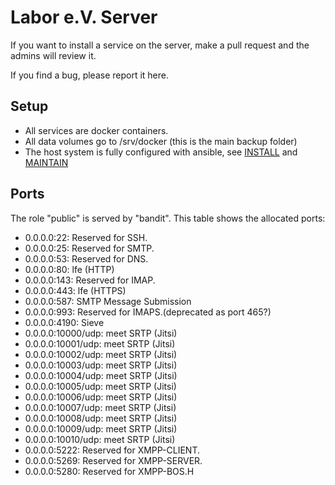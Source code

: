 Labor e.V. Server
=================

If you want to install a service on the server, make a pull request
and the admins will review it.

If you find a bug, please report it here.

Setup
-----

* All services are docker containers.
* All data volumes go to /srv/docker (this is the main backup folder)
* The host system is fully configured with ansible, see [INSTALL](INSTALL.md) and [MAINTAIN](MAINTAIN.md)


Ports
-----

The role "public" is served by "bandit".  This table shows the
allocated ports:

* 0.0.0.0:22: Reserved for SSH.
* 0.0.0.0:25: Reserved for SMTP.
* 0.0.0.0:53: Reserved for DNS.
* 0.0.0.0:80: lfe (HTTP)
* 0.0.0.0:143: Reserved for IMAP.
* 0.0.0.0:443: lfe (HTTPS)
* 0.0.0.0:587: SMTP Message Submission
* 0.0.0.0:993: Reserved for IMAPS.(deprecated as port 465?)
* 0.0.0.0:4190: Sieve
* 0.0.0.0:10000/udp: meet SRTP (Jitsi)
* 0.0.0.0:10001/udp: meet SRTP (Jitsi)
* 0.0.0.0:10002/udp: meet SRTP (Jitsi)
* 0.0.0.0:10003/udp: meet SRTP (Jitsi)
* 0.0.0.0:10004/udp: meet SRTP (Jitsi)
* 0.0.0.0:10005/udp: meet SRTP (Jitsi)
* 0.0.0.0:10006/udp: meet SRTP (Jitsi)
* 0.0.0.0:10007/udp: meet SRTP (Jitsi)
* 0.0.0.0:10008/udp: meet SRTP (Jitsi)
* 0.0.0.0:10009/udp: meet SRTP (Jitsi)
* 0.0.0.0:10010/udp: meet SRTP (Jitsi)
* 0.0.0.0:5222: Reserved for XMPP-CLIENT.
* 0.0.0.0:5269: Reserved for XMPP-SERVER.
* 0.0.0.0:5280: Reserved for XMPP-BOS.H
